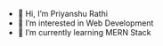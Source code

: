 - 👋 Hi, I’m Priyanshu Rathi
- 👀 I’m interested in Web Development
- 🌱 I’m currently learning MERN Stack


<!---
priyanshurathi25/priyanshurathi25 is a ✨ special ✨ repository because its `README.md` (this file) appears on your GitHub profile.
You can click the Preview link to take a look at your changes.
--->
